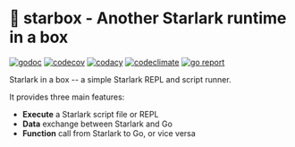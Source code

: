 # 🥡 starbox - Another Starlark runtime in a box

[![godoc](https://pkg.go.dev/badge/github.com/1set/starbox.svg)](https://pkg.go.dev/github.com/1set/starbox)
[![codecov](https://codecov.io/github/1set/starbox/graph/badge.svg?token=8v1rqUSOfD)](https://codecov.io/github/1set/starbox)
[![codacy](https://app.codacy.com/project/badge/Grade/c706bea001fa48d3a958f609c7463200)](https://app.codacy.com/gh/1set/starbox/dashboard?utm_source=gh&utm_medium=referral&utm_content=&utm_campaign=Badge_grade)
[![codeclimate](https://api.codeclimate.com/v1/badges/23baa9f82df1c504d2da/maintainability)](https://codeclimate.com/github/1set/starbox/maintainability)
[![go report](https://goreportcard.com/badge/github.com/1set/starbox)](https://goreportcard.com/report/github.com/1set/starbox)

Starlark in a box -- a simple Starlark REPL and script runner.

It provides three main features:

- **Execute** a Starlark script file or REPL
- **Data** exchange between Starlark and Go
- **Function** call from Starlark to Go, or vice versa
